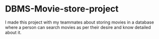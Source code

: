 # DBMS-Movie-store-project
I made this project with my teammates about storing movies in a database where a person can search movies as per their desire and know detailed about it.
